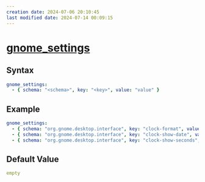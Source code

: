 ```yaml
---
creation date: 2024-07-06 20:10:45
last modified date: 2024-07-14 00:09:15
---
```


# [gnome_settings](gnome_settings.md)

## Syntax

```yml
gnome_settings:
  - { schema: "<schema>", key: "<key>", value: "value" }
```

## Example

```yml
gnome_settings:
  - { schema: "org.gnome.desktop.interface", key: "clock-format", value: "'24h'" }
  - { schema: "org.gnome.desktop.interface", key: "clock-show-date", value: "true" }
  - { schema: "org.gnome.desktop.interface", key: "clock-show-seconds", value: }
```

## Default Value

```yml
empty
```